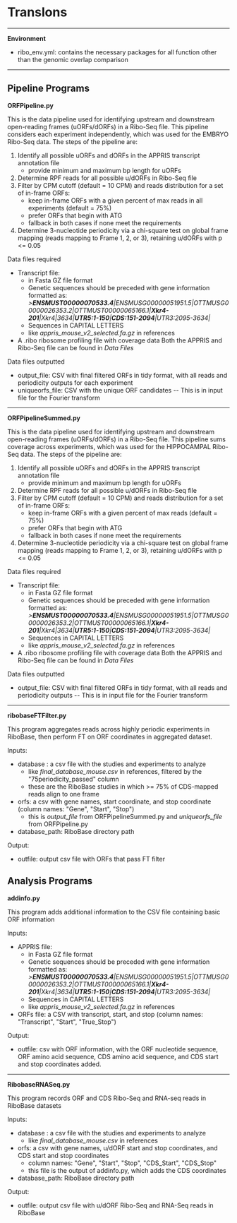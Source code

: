 # Translons
 ---------------------------------------------------------------------------------------------------------------------------------------------------------------------------------------------
**Environment**
- ribo_env.yml: contains the necessary packages for all function other than the genomic overlap comparison
 ---------------------------------------------------------------------------------------------------------------------------------------------------------------------------------------------


**Pipeline Programs**
 ---------------------------------------------------------------------------------------------------------------------------------------------------------------------------------------------
**ORFPipeline.py**

This is the data pipeline used for identifying upstream and downstream open-reading frames (uORFs/dORFs) in a Ribo-Seq file. This pipeline considers each experiment independently, which was used for the EMBRYO Ribo-Seq data.
The steps of the pipeline are:
1) Identify all possible uORFs and dORFs in the APPRIS transcript annotation file
	- provide minimum and maximum bp length for uORFs
2) Determine RPF reads for all possible u/dORFs in Ribo-Seq file
3) Filter by CPM cutoff (default = 10 CPM) and reads distribution for a set of in-frame ORFs:
	- keep in-frame ORFs with a given percent of max reads in all experiments (default 	  = 75%)
	- prefer ORFs that begin with ATG
	- fallback in both cases if none meet the requirements
4) Determine 3-nucleotide periodicity via a chi-square test on global frame mapping (reads mapping to Frame 1, 2, or 3), retaining u/dORFs with p <= 0.05

Data files required
- Transcript file:
    - in Fasta GZ file format
    - Genetic sequences should be preceded with gene information formatted as: *>**ENSMUST00000070533.4**|ENSMUSG00000051951.5|OTTMUSG00000026353.2|OTTMUST00000065166.1|**Xkr4-201**|Xkr4|3634|**UTR5:1-150**|**CDS:151-2094**|UTR3:2095-3634|*
    - Sequences in CAPITAL LETTERS
    - like *appris_mouse_v2_selected.fa.gz* in references
- A .ribo ribosome profiling file with coverage data
Both the APPRIS and Ribo-Seq file can be found in *Data Files*
  

Data files outputted
- output_file: CSV with final filtered ORFs in tidy format, with all reads and periodicity outputs for each experiment
- uniqueorfs_file: CSV with the unique ORF candidates -- This is in input file for the Fourier transform

 ---------------------------------------------------------------------------------------------------------------------------------------------------------------------------------------------
**ORFPipelineSummed.py**

This is the data pipeline used for identifying upstream and downstream open-reading frames (uORFs/dORFs) in a Ribo-Seq file. This pipeline sums coverage across experiments, which was used for the HIPPOCAMPAL Ribo-Seq data. 
The steps of the pipeline are:
1) Identify all possible uORFs and dORFs in the APPRIS transcript annotation file
	- provide minimum and maximum bp length for uORFs
2) Determine RPF reads for all possible u/dORFs in Ribo-Seq file
3) Filter by CPM cutoff (default = 10 CPM) and reads distribution for a set of in-frame ORFs:
	- keep in-frame ORFs with a given percent of max reads (default = 75%)
	- prefer ORFs that begin with ATG
	- fallback in both cases if none meet the requirements
4) Determine 3-nucleotide periodicity via a chi-square test on global frame mapping (reads mapping to Frame 1, 2, or 3), retaining u/dORFs with p <= 0.05

Data files required
- Transcript file:
    - in Fasta GZ file format
    - Genetic sequences should be preceded with gene information formatted as: *>**ENSMUST00000070533.4**|ENSMUSG00000051951.5|OTTMUSG00000026353.2|OTTMUST00000065166.1|**Xkr4-201**|Xkr4|3634|**UTR5:1-150**|**CDS:151-2094**|UTR3:2095-3634|*
    - Sequences in CAPITAL LETTERS
    - like *appris_mouse_v2_selected.fa.gz* in references
- A .ribo ribosome profiling file with coverage data
Both the APPRIS and Ribo-Seq file can be found in *Data Files*
  

Data files outputted
- output_file: CSV with final filtered ORFs in tidy format, with all reads and periodicity outputs -- This is in input file for the Fourier transform 


 ---------------------------------------------------------------------------------------------------------------------------------------------------------------------------------------------
**ribobaseFTFilter.py**

This program aggregates reads across highly periodic experiments in RiboBase, then perform FT on ORF coordinates in aggregated dataset.


Inputs:
- database : a csv file with the studies and experiments to analyze
	- like *final_database_mouse.csv* in references, filtered by the "75periodicity_passed" column
	- these are the RiboBase studies in which >= 75% of CDS-mapped reads align to one frame
- orfs: a csv with gene names, start coordinate, and stop coordinate (column names: "Gene", "Start", "Stop")
	- this is *output_file* from ORFPipelineSummed.py and *uniqueorfs_file* from ORFPipeline.py
- database_path: RiboBase directory path

Output:
- outfile: output csv file with ORFs that pass FT filter


**Analysis Programs**
 ---------------------------------------------------------------------------------------------------------------------------------------------------------------------------------------------
**addinfo.py**

This program adds additional information to the CSV file containing basic ORF information

Inputs:
- APPRIS file:
    - in Fasta GZ file format
    - Genetic sequences should be preceded with gene information formatted as: *>**ENSMUST00000070533.4**|ENSMUSG00000051951.5|OTTMUSG00000026353.2|OTTMUST00000065166.1|**Xkr4-201**|Xkr4|3634|**UTR5:1-150**|**CDS:151-2094**|UTR3:2095-3634|*
    - Sequences in CAPITAL LETTERS
    - like *appris_mouse_v2_selected.fa.gz* in references
- ORFs file: a CSV with transcript, start, and stop (column names: "Transcript", "Start", "True_Stop")

Output:
- outfile: csv with ORF information, with the ORF nucleotide sequence, ORF amino acid sequence, CDS amino acid sequence, and CDS start and stop coordinates added.

 ---------------------------------------------------------------------------------------------------------------------------------------------------------------------------------------------
**RibobaseRNASeq.py**

This program records ORF and CDS Ribo-Seq and RNA-seq reads in RiboBase datasets

Inputs:
- database : a csv file with the studies and experiments to analyze
	- like *final_database_mouse.csv* in references
- orfs: a csv with gene names, u/dORF start and stop coordinates, and CDS start and stop coordinates
	- column names: "Gene", "Start", "Stop", "CDS_Start", "CDS_Stop"
	- this file is the output of addinfo.py, which adds the CDS coordinates
- database_path: RiboBase directory path

Output:
- outfile: output csv file with u/dORF Ribo-Seq and RNA-Seq reads in RiboBase
